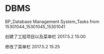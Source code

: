 # DBMS
BP_Database Management System_Tasks from 15301044_15301045_15301041

创建了工程项目以及菜单栏 2017.5.2 15:00

修改了菜单栏 2017.5.2 15:25
